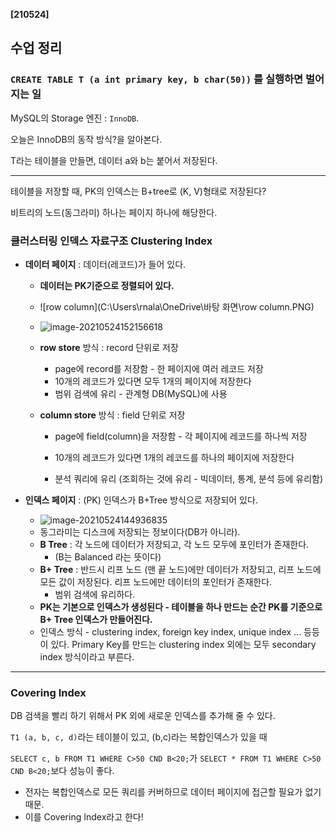 **[210524]**





## 수업 정리

### `CREATE TABLE T (a int primary key, b char(50))` 를 실행하면 벌어지는 일

MySQL의 Storage 엔진 : `InnoDB`.

오늘은 InnoDB의 동작 방식?을 알아본다.

T라는 테이블을 만들면, 데이터 a와 b는 붙어서 저장된다.

---

테이블을 저장할 때, PK의 인덱스는 B+tree로 (K, V)형태로 저장된다?

비트리의 노드(동그라미) 하나는 페이지 하나에 해당한다.

### 클러스터링 인덱스 자료구조 Clustering Index

- **데이터 페이지** : 데이터(레코드)가 들어 있다.

  - **데이터는 PK기준으로 정렬되어 있다.**

  - ![row column](C:\Users\rnala\OneDrive\바탕 화면\row column.PNG)

  - ![image-20210524152156618](C:\Users\rnala\AppData\Roaming\Typora\typora-user-images\image-20210524152156618.png)

  - **row store** 방식 : record 단위로 저장 

    - page에 record를 저장함 - 한 페이지에 여러 레코드 저장
    - 10개의 레코드가 있다면 모두 1개의 페이지에 저장한다
    - 범위 검색에 유리 - 관계형 DB(MySQL)에 사용

  - **column store** 방식 : field 단위로 저장

    - page에 field(column)을 저장함 - 각 페이지에 레코드를 하나씩 저장

    - 10개의 레코드가 있다면 1개의 레코드를 하나의 페이지에 저장한다

    - 분석 쿼리에 유리 (조회하는 것에 유리 - 빅데이터, 통계, 분석 등에 유리함)

      

- **인덱스 페이지** : (PK) 인덱스가 B+Tree 방식으로 저장되어 있다.

  - ![image-20210524144936835](C:\Users\rnala\AppData\Roaming\Typora\typora-user-images\image-20210524144936835.png)
  - 동그라미는 디스크에 저장되는 정보이다(DB가 아니라).
  - **B Tree** :  각 노드에 데이터가 저장되고, 각 노드 모두에 포인터가 존재한다. 
    - (B는 Balanced 라는 뜻이다)
  - **B+ Tree** : 반드시 리프 노드 (맨 끝 노드)에만 데이터가 저장되고, 리프 노드에 모든 값이 저장된다. 리프 노드에만 데이터의 포인터가 존재한다.
    - 범위 검색에 유리하다.
  - **PK는 기본으로 인덱스가 생성된다 - 테이블을 하나 만드는 순간 PK를 기준으로 B+ Tree 인덱스가 만들어진다.**
  - 인덱스 방식 - clustering index, foreign key index, unique index ... 등등 이 있다. Primary Key를 만드는 clustering index 외에는 모두 secondary index 방식이라고 부른다.

---

### Covering Index

DB 검색을 빨리 하기 위해서 PK 외에 새로운 인덱스를 추가해 줄 수 있다.

`T1 (a, b, c, d)`라는 테이블이 있고,  (b,c)라는 복합인덱스가 있을 때

`SELECT c, b FROM T1 WHERE C>50 CND B<20;`가 `SELECT * FROM T1 WHERE C>50 CND B<20;`보다 성능이 좋다.

- 전자는 복합인덱스로 모든 쿼리를 커버하므로 데이터 페이지에 접근할 필요가 없기 때문.
- 이를 Covering Index라고 한다!

